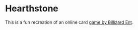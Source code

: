 # Hearthstone

This is a fun recreation of an online card [game by Billizard Ent](https://hearthstone.blizzard.com/en-us).

